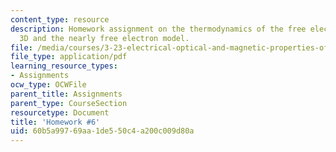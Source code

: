 ```yaml
---
content_type: resource
description: Homework assignment on the thermodynamics of the free electron gas in
  3D and the nearly free electron model.
file: /media/courses/3-23-electrical-optical-and-magnetic-properties-of-materials-fall-2007/60b5a99769aa1de550c4a200c009d80a_ps6.pdf
file_type: application/pdf
learning_resource_types:
- Assignments
ocw_type: OCWFile
parent_title: Assignments
parent_type: CourseSection
resourcetype: Document
title: 'Homework #6'
uid: 60b5a997-69aa-1de5-50c4-a200c009d80a
---
```


